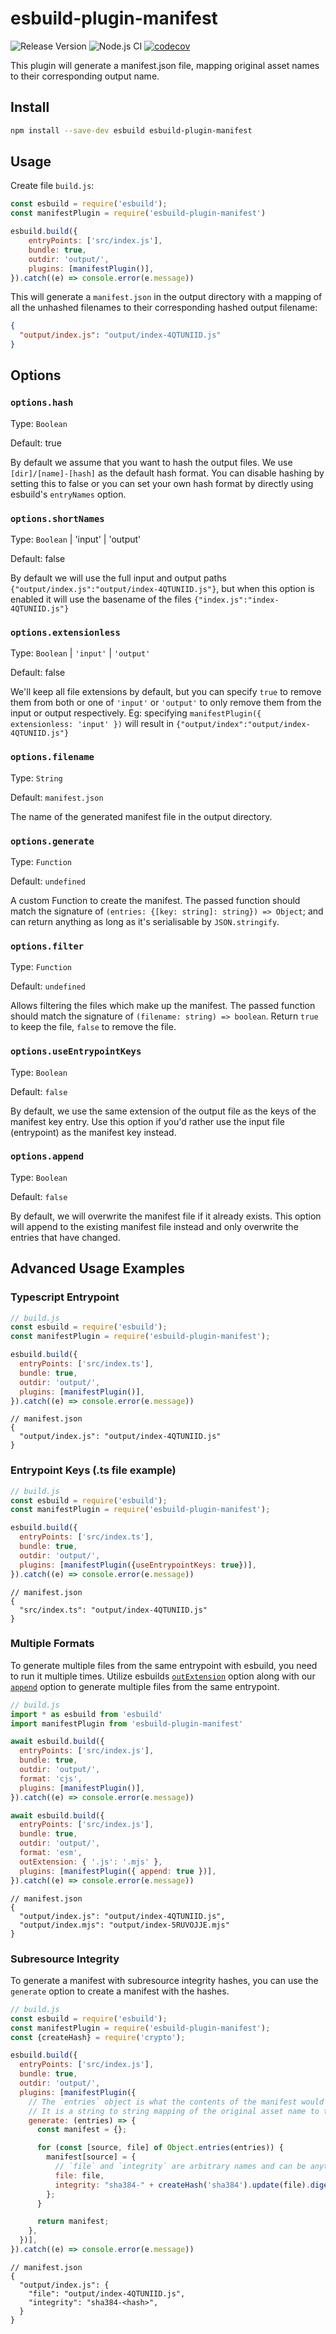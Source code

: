 # esbuild-plugin-manifest

![Release Version](https://img.shields.io/github/v/release/jfortunato/esbuild-plugin-manifest)
![Node.js CI](https://github.com/jfortunato/esbuild-plugin-manifest/workflows/Node.js%20CI/badge.svg)
[![codecov](https://codecov.io/gh/jfortunato/esbuild-plugin-manifest/graph/badge.svg?token=TWEQVWQ09G)](https://codecov.io/gh/jfortunato/esbuild-plugin-manifest)

This plugin will generate a manifest.json file, mapping original asset names to their corresponding output name.

## Install

```bash
npm install --save-dev esbuild esbuild-plugin-manifest
```

## Usage

Create file `build.js`:

```js
const esbuild = require('esbuild');
const manifestPlugin = require('esbuild-plugin-manifest')

esbuild.build({
    entryPoints: ['src/index.js'],
    bundle: true,
    outdir: 'output/',
    plugins: [manifestPlugin()],
}).catch((e) => console.error(e.message))
```

This will generate a `manifest.json` in the output directory with a mapping of all the unhashed filenames to their corresponding hashed output filename:

```json
{
  "output/index.js": "output/index-4QTUNIID.js"
}
```

## Options

### `options.hash`

Type: `Boolean`

Default: true

By default we assume that you want to hash the output files. We use `[dir]/[name]-[hash]` as the default hash format. You can disable hashing by setting this to false or you can set your own hash format by directly using esbuild's `entryNames` option.

### `options.shortNames`

Type: `Boolean` | 'input' | 'output'

Default: false

By default we will use the full input and output paths `{"output/index.js":"output/index-4QTUNIID.js"}`, but when this option is enabled it will use the basename of the files `{"index.js":"index-4QTUNIID.js"}`

### `options.extensionless`

Type: `Boolean` | `'input'` | `'output'`

Default: false

We'll keep all file extensions by default, but you can specify `true` to remove them from both or one of `'input'` or `'output'` to only remove them from the input or output respectively. Eg: specifying `manifestPlugin({ extensionless: 'input' })` will result in `{"output/index":"output/index-4QTUNIID.js"}`

### `options.filename`

Type: `String`

Default: `manifest.json`

The name of the generated manifest file in the output directory.

### `options.generate`

Type: `Function`

Default: `undefined`

A custom Function to create the manifest. The passed function should match the signature of `(entries: {[key: string]: string}) => Object`; and can return anything as long as it's serialisable by `JSON.stringify`.

### `options.filter`

Type: `Function`

Default: `undefined`

Allows filtering the files which make up the manifest. The passed function should match the signature of `(filename: string) => boolean`. Return `true` to keep the file, `false` to remove the file.

### `options.useEntrypointKeys`

Type: `Boolean`

Default: `false`

By default, we use the same extension of the output file as the keys of the manifest key entry. Use this option if you'd rather use the input file (entrypoint) as the manifest key instead.

### `options.append`

Type: `Boolean`

Default: `false`

By default, we will overwrite the manifest file if it already exists. This option will append to the existing manifest file instead and only overwrite the entries that have changed.

## Advanced Usage Examples

### Typescript Entrypoint

```js
// build.js
const esbuild = require('esbuild');
const manifestPlugin = require('esbuild-plugin-manifest');

esbuild.build({
  entryPoints: ['src/index.ts'],
  bundle: true,
  outdir: 'output/',
  plugins: [manifestPlugin()],
}).catch((e) => console.error(e.message))
```

```json5
// manifest.json
{
  "output/index.js": "output/index-4QTUNIID.js"
}
```

### Entrypoint Keys (.ts file example)

```js
// build.js
const esbuild = require('esbuild');
const manifestPlugin = require('esbuild-plugin-manifest');

esbuild.build({
  entryPoints: ['src/index.ts'],
  bundle: true,
  outdir: 'output/',
  plugins: [manifestPlugin({useEntrypointKeys: true})],
}).catch((e) => console.error(e.message))
```

```json5
// manifest.json
{
  "src/index.ts": "output/index-4QTUNIID.js"
}
```

### Multiple Formats

To generate multiple files from the same entrypoint with esbuild, you need to run it multiple times. Utilize esbuilds [`outExtension`](https://esbuild.github.io/api/#out-extension) option along with our [`append`](https://github.com/jfortunato/esbuild-plugin-manifest#optionsappend) option to generate multiple files from the same entrypoint.

```js
// build.js
import * as esbuild from 'esbuild'
import manifestPlugin from 'esbuild-plugin-manifest'

await esbuild.build({
  entryPoints: ['src/index.js'],
  bundle: true,
  outdir: 'output/',
  format: 'cjs',
  plugins: [manifestPlugin()],
}).catch((e) => console.error(e.message))

await esbuild.build({
  entryPoints: ['src/index.js'],
  bundle: true,
  outdir: 'output/',
  format: 'esm',
  outExtension: { '.js': '.mjs' },
  plugins: [manifestPlugin({ append: true })],
}).catch((e) => console.error(e.message))

```

```json5
// manifest.json
{
  "output/index.js": "output/index-4QTUNIID.js",
  "output/index.mjs": "output/index-5RUVOJJE.mjs"
}
```

### Subresource Integrity

To generate a manifest with subresource integrity hashes, you can use the `generate` option to create a manifest with the hashes.

```js
// build.js
const esbuild = require('esbuild');
const manifestPlugin = require('esbuild-plugin-manifest');
const {createHash} = require('crypto');

esbuild.build({
  entryPoints: ['src/index.js'],
  bundle: true,
  outdir: 'output/',
  plugins: [manifestPlugin({
    // The `entries` object is what the contents of the manifest would normally be without using a custom `generate` function.
    // It is a string to string mapping of the original asset name to the output file name.
    generate: (entries) => {
      const manifest = {};

      for (const [source, file] of Object.entries(entries)) {
        manifest[source] = {
          // `file` and `integrity` are arbitrary names and can be anything you want.
          file: file,
          integrity: "sha384-" + createHash('sha384').update(file).digest('base64'),
        };
      }

      return manifest;
    },
  })],
}).catch((e) => console.error(e.message))
```

```json5
// manifest.json
{
  "output/index.js": {
    "file": "output/index-4QTUNIID.js",
    "integrity": "sha384-<hash>",
  }
}
```
